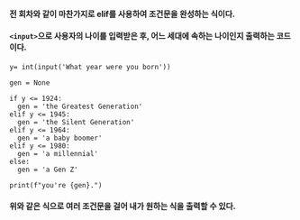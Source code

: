 #### 전 회차와 같이 마찬가지로 elif를 사용하여 조건문을 완성하는 식이다.
#### ```<input>```으로 사용자의 나이를 입력받은 후, 어느 세대에 속하는 나이인지 출력하는 코드이다.
```
y= int(input('What year were you born'))

gen = None

if y <= 1924:
  gen = 'the Greatest Generation'
elif y <= 1945:
  gen = 'the Silent Generation'
elif y <= 1964:
  gen = 'a baby boomer'
elif y <= 1980:
  gen = 'a millennial'
else:
  gen = 'a Gen Z'

print(f"you're {gen}.")
```
#### 위와 같은 식으로 여러 조건문을 걸어 내가 원하는 식을 출력할 수 있다. 
